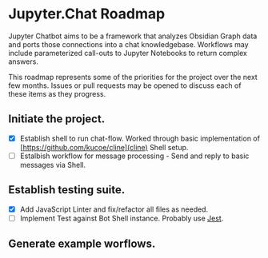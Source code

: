 # Jupyter.Chat Roadmap

Jupyter Chatbot aims to be a framework that analyzes Obsidian Graph data and ports those connections into a chat knowledgebase. Workflows may include parameterized call-outs to Jupyter Notebooks to return complex answers.

This roadmap represents some of the priorities for the project over the next few months. Issues or pull requests may be opened to discuss each of these items as they progress.

## Initiate the project.
- [x] Establish shell to run chat-flow.
  Worked through basic implementation of [https://github.com/kucoe/cline](cline) Shell setup.
- [ ] Estalbish workflow for message processing - Send and reply to basic messages via Shell.

## Establish testing suite.
- [x] Add JavaScript Linter and fix/refactor all files as needed.
- [ ] Implement Test against Bot Shell instance.
  Probably use [Jest](https://jestjs.io/).

## Generate example worflows.

